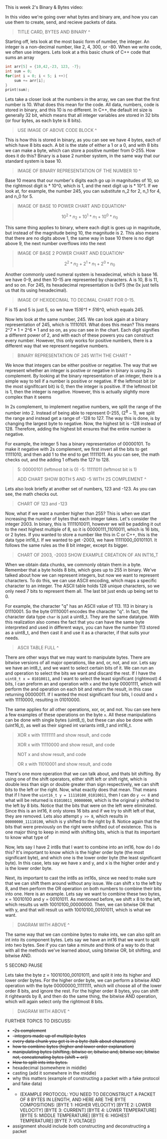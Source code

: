 This is week 2's Binary & Bytes video:

In this video we're going over what bytes and binary are, and how you can use them to create, send, and recieve packets of data.

> TITLE CARD, BYTES AND BINARY ^

Starting off, lets look at the most basic form of number, the integer. An integer is a non-decimal number, like 2, 4, 300, or -80. When we write code, we often use integers. Lets look at a this basic chunk of C++ code that sums an array

```cpp
int arr[5] = {10,42,-23, 123, -7};
int sum = 0;
for(int i = 0; i < 5; i ++){
	sum += arr[i];
}
print(sum);
```

Lets take a closer look at the numbers in the array, we can see that the first number is 10. What does this mean for the code. All data, numbers, code is stored in binary, and this 10 is no different. In C++, the default int size is generally 32 bit, which means that all integer variables are stored in 32 bits (or four bytes, as each byte is 8 bits).

> USE IMAGE OF ABOVE CODE BLOCK ^

This is how this is stored in binary, as you can see we have 4 bytes, each of which have 8 bits each. A bit is the state of either a 1 or a 0, and with 8 bits we can make a byte, which can store a positive number from 0-255. How does it do this? Binary is a base 2 number system, in the same way that our standard system is base 10.

> IMAGE OF BINARY REPRESENTATION OF THE NUMBER 10 ^

Base 10 means that our number's digits each go up in magnitudes of 10, so the rightmost digit is * 10^0, which is 1, and the next digit up is * 10^1. If we look at, for example, the number 245, you can substitute n_2 for 2, n_1 for 4, and n_0 for 5.

> IMAGE OF BASE 10 POWER CHART AND EQUATION^
>
> $$
> 10^2*n_2+10^1*n_1+10^0*n_0
> $$

This same thing applies to binary, where each digit is goes up in magnitude, but instead of the magnitude being 10, the magnitude is 2. This also means that there are no digits above 1, the same way in base 10 there is no digit above 9, the next number overflows into the next

> IMAGE OF BASE 2 POWER CHART AND EQUATION^
>
> $$
> 2^2*n_2+2^1*n_1+2^0*n_0
> $$

Another commonly used numeral system is hexadecimal, which is base 16. we have 0-9, and then 10-15 are represented by characters. A is 10, B is 11, and so on. For 245, its hexadecimal representation is 0xF5 (the 0x just tells us that its using hexadecimal).

> IMAGE OF HEXIDECIMAL TO DECIMAL CHART FOR 0-15.

F is 15 and 5 is just 5, so we have 15*16^1 + 5*16^0, which equals 245.

Now lets look at the same number, 245. We can look again at a binary representation of 245, which is 11110101. What does this mean? This means 2^7 * 1 + 2^6 * 1 and so on, as you can see in the chart. Each digit signifies a different power of 2, and with each of these powers you can construct every number. However, this only works for positive numbers, there is a different way that we represent negative numbers.

> BINARY REPRESENTATION OF 245 WITH THE CHART ^

We know that integers can be either positive or negative. The way that we represent whether an integer is postive or negative in binary is using 2s complement. By looking at the binary representation of an integer, there is a simple way to tell if a number is positive or negative. If the leftmost bit (or the most signifitcant bit) is 0, then the integer is positive. If the leftmost bit is 1, then the integer is negative. However, this is actually slightly more complex than it seems

In 2s complement, to implement negative numbers, we split the range of the number into 2. Instead of being able to represent 0-255, $(2^8 - 1)$, we split the range and instead get a range of -128 to 127. The way this is done, is by changing the largest byte to negative. Now, the highest bit is -128 instead of 128. Therefore, adding the highest bit ensures that the entire number is negative.

For example, the integer 5 has a binary representation of 00000101. To make it negative with 2s complement, we first invert all the bits to get 11111010, and then add 1 to the end to get 11111011. As you can see, the math checks out, and the adding 1 offsets the 127 to 128.

> 5: 00000101 (leftmost bit is 0)
> -5: 11111011 (leftmost bit is 1)
>
> ADD CHART SHOW BOTH 5 AND -5 WITH 2S COMPLEMENT ^

Lets also look briefly at another set of numbers, 123 and -123. As you can see, the math checks out.

> CHART OF 123 and -123

Now, what if we want a number higher than 255? This is when we start increasing the number of bytes that each integer takes. Let's consider the integer 2003. In binary, this is 11111010011, however we will be padding it out to the next highest multiple of 8, so it is 00000111_11010011, which is 16 bits, or 2 bytes. If you wanted to store a number like this in C or C++, this is the data type int16_t. If we wanted to get -2003, we have 11111000_00101101. It follows the same rules as the 8 bit integer, except its bigger.

> CHART OF 2003, -2003
> SHOW EXAMPLE CREATION OF AN INT16_T

When we obtain data chunks, we commonly obtain them in a byte. Remember that a byte holds 8 bits, which goes up to 255 in binary. We've talked about how we can represent integers, but now we want to represent characters. To do this, we can use ASCII encoding, which maps a specific character to an integer. The ASCII table holds 128 unique characters, so we only need 7 bits to represent them all. The last bit just ends up being set to 0.

For example, the character "q" has an ASCII value of 113. 113 in binary is 01110001. So the byte 01110001 encodes the character "q". In fact, the character data type `char` is just a uint8_t.  They are the same datatype. With this realization also comes the fact that you can have the same byte interpreted and used in different ways, you can have the number 113 stored as a uint8_t, and then cast it and use it as a character, if that suits your needs.

> ASCII TABLE FULL ^

There are other ways that we may want to manipulate bytes. There are bitwise versions of all major operations, like and, or, not, and xor. Lets say we have an int8_t, and we want to select certain bits of it. We can run an and operation to select the bits we want and discard the rest. If I have the `uint8_t x = 01010011`, and I want to select the least significant (rightmost) 4 bits, I can preform an and operation with `x` and the byte 00001111, which will perform the and operation on each bit and return the result, in this case returning 00000011. If I wanted the most significant four bits, I could and `x` with 11110000, resulting in 01010000.

The same applies for all other operations, xor, or, and not. You can see here a few examples of these operations on the byte `x`. All these manipulations can be done with single bytes (uint8_t), but these can also be done with (uint16_t), as well as their signed int variants int8_t and int16_t.

> XOR x with 11111111 and show result, and code
>
> XOR x with 11110000 and show result, and code
>
> NOT x and show result, and code
>
> OR x with 11010001 and show result, and code

There's one more operation that we can talk about, and thats bit shifting. By using one of the shift operators, either shift left or shift right, which is double less than sign or double greater than sign respectively, we can shift bits to the left or the right. Now, what exactly does that mean. That means that if I have the `uint16_t y = 11110100_01010011`, then I can do `y << 8` and what will be returned is `01010011_00000000`, which is the original y shifted to the left by 8 bits. Notice that the bits that were on the left were eliminated. Since this is an int16, it only stores 16 bits and if we try to shift left of that, they are removed. Lets also attempt `y >> 8`, which results in `00000000_11110100`, which is y shifted to the right by 8. Notice again that the bits that were previously on the right were shifted out of existence. This is one major thing to keep in mind with shifting bits, which is that its important to know what type of

Now, lets say I have 2 int8s that I want to combine into an int16, how do I do this? It's important to know which is the higher order byte (the most significant byte), and which one is the lower order byte (the least significant byte). In this case, lets say we have x and y, and x is the higher order and y is the lower order byte.

Next, its important to cast the int8s as int16s, since we need to make sure that we can shift them around without any issue. We can shift x to the left by 8, and then perform the OR operation on both numbers to combine their bits into one. Here is an example. Lets say we want to combine these two bytes, x = 10010100 and y = 00101011. As mentioned before, we shift x 8 to the left, which results us with 10010100_00000000. Then, we can bitwise OR that with y, and that will result us with 10010100_00101011, which is what we want.

> DIAGRAM WITH ABOVE ^

The same way that we can combine bytes to make ints, we can also split an int into its component bytes. Lets say we have an int16 that we want to split into two bytes. See if you can take a minute and think of a way to do that with all the methods we've learned about, using bitwise OR, bit shifting, and bitwise AND.

5 SECOND PAUSE

Lets take the byte z = 10010100_00101011, and split it into its higher and lower order bytes. For the higher order byte, we can perform a bitwise AND operation with the byte 00000000_11111111, which will choose all of the  lower order 8 bits, and ignore the rest. For the higher order 8 bytes, you can shift it rightwards by 8, and then do the same thing, the bitwise AND operation, which will again select only the rightmost 8 bits. 

> DIAGRAM WITH ABOVE ^

FURTHER TOPICS TO DISCUSS:

- ~~-2s complement~~
- ~~-integers made up of multiple bytes~~
- ~~every data chunk you get is in a byte (talk about characters)~~
- ~~how to combine bytes (higher and lower order explanation)~~
- ~~manipulating bytes (shifting, bitwise or, bitwise and, bitwise xor, bitwise not, concatenating bytes (shift + or))~~
- ~~How to split ints into bytes.~~
- hexadecimal (somewhere in middle)
- casting (add it somewhere in the middle)
- why this matters (example of constructing a packet with a fake protocol and fake data)
- - (EXAMPLE PROTOCOL: YOU NEED TO DECONSTRUCT A PACKET OF 8 BYTES IN LENGTH, AND HERE ARE THE BYTE COMPOSITIONS:
    [BYTE 1: HIGHER VELOCITY]
    [BYTE 2: LOWER VELOCITY]
    [BYTE 3: CURRENT]
    [BYTE 4: LOWER TEMPERATURE]
    [BYTE 5: MIDDLE TEMPERATURE]
    [BYTE 6: HIGHEST TEMPERATURE]
    [BYTE 7: VOLTAGE])
- assignment should include both constructing and deconstructing a packet
